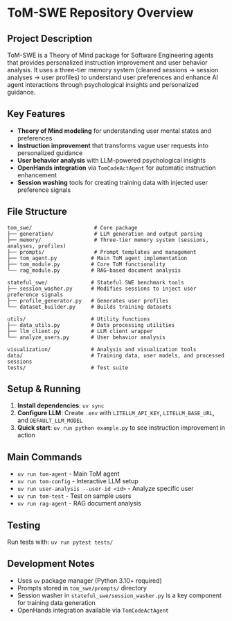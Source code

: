 # ToM-SWE Repository Overview

## Project Description
ToM-SWE is a Theory of Mind package for Software Engineering agents that provides personalized instruction improvement and user behavior analysis. It uses a three-tier memory system (cleaned sessions → session analyses → user profiles) to understand user preferences and enhance AI agent interactions through psychological insights and personalized guidance.

## Key Features
- **Theory of Mind modeling** for understanding user mental states and preferences
- **Instruction improvement** that transforms vague user requests into personalized guidance
- **User behavior analysis** with LLM-powered psychological insights
- **OpenHands integration** via `TomCodeActAgent` for automatic instruction enhancement
- **Session washing** tools for creating training data with injected user preference signals

## File Structure
```
tom_swe/                    # Core package
├── generation/             # LLM generation and output parsing
├── memory/                 # Three-tier memory system (sessions, analyses, profiles)
├── prompts/                # Prompt templates and management
├── tom_agent.py           # Main ToM agent implementation
├── tom_module.py          # Core ToM functionality
└── rag_module.py          # RAG-based document analysis

stateful_swe/              # Stateful SWE benchmark tools
├── session_washer.py      # Modifies sessions to inject user preference signals
├── profile_generator.py   # Generates user profiles
└── dataset_builder.py     # Builds training datasets

utils/                     # Utility functions
├── data_utils.py          # Data processing utilities
├── llm_client.py          # LLM client wrapper
└── analyze_users.py       # User behavior analysis

visualization/             # Analysis and visualization tools
data/                      # Training data, user models, and processed sessions
tests/                     # Test suite
```

## Setup & Running
1. **Install dependencies**: `uv sync`
2. **Configure LLM**: Create `.env` with `LITELLM_API_KEY`, `LITELLM_BASE_URL`, and `DEFAULT_LLM_MODEL`
3. **Quick start**: `uv run python example.py` to see instruction improvement in action

## Main Commands
- `uv run tom-agent` - Main ToM agent
- `uv run tom-config` - Interactive LLM setup
- `uv run user-analysis --user-id <id>` - Analyze specific user
- `uv run tom-test` - Test on sample users
- `uv run rag-agent` - RAG document analysis

## Testing
Run tests with: `uv run pytest tests/`

## Development Notes
- Uses `uv` package manager (Python 3.10+ required)
- Prompts stored in `tom_swe/prompts/` directory
- Session washer in `stateful_swe/session_washer.py` is a key component for training data generation
- OpenHands integration available via `TomCodeActAgent`
